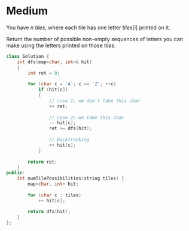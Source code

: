 # Medium

You have $n$ $tiles$, where each tile has one letter $tiles[i]$ printed on it.

Return the number of possible non-empty sequences of letters you can make using the letters printed on those $tiles$.

```cpp
class Solution {
    int dfs(map<char, int>& hit)
    {
        int ret = 0;
        
        for (char c = 'A'; c <= 'Z'; ++c)
            if (hit[c])
            {
                // case 1: we don't take this char
                ++ ret;
                
                // case 2: we take this char
                -- hit[c];
                ret += dfs(hit);
                
                // backtracking
                ++ hit[c];
            }
        
        return ret;
    }
public:
    int numTilePossibilities(string tiles) {
        map<char, int> hit;
        
        for (char c : tiles)
            ++ hit[c];
        
        return dfs(hit);
    }
};
```
